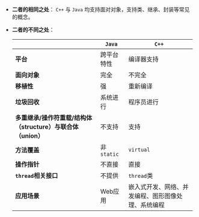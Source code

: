- **二者的相同之处**：
	`C++` 与 `Java` 均支持面对对象，支持类、继承、封装等常见的概念。
- **二者的不同之处**：
	
	|| **`Java`** | **`C++`**
	| ------ | ----- |  ----
	| **平台** | 跨平台特性 | 编译器支持
	| **面向对象** | 完全 | 不完全
	| **移植性** | 强 | 重新编译
	| **垃圾回收** | 系统进行 | 程序员进行
	| **多重继承/操作符重载/结构体（structure）与联合体（union）** | 不支持 | 支持
	| **方法覆盖** | 非`static` | `virtual`
	| **操作指针** | 不直接 | 直接
	| **`thread`相关接口** | 不提供 | `thread`类
	| **应用场景** | Web应用 | 嵌入式开发、网络、并发编程、图形图像处理、系统编程